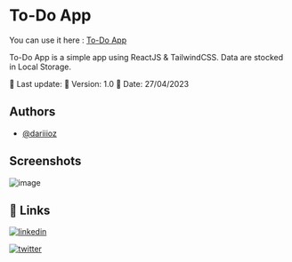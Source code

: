 
# To-Do App

You can use it here : [To-Do App](https://todoapp.cappelleaymeric.fr/)

To-Do App is a simple app using ReactJS & TailwindCSS. Data are stocked in Local Storage.

📌 Last update: 
📌 Version: 1.0
📌 Date: 27/04/2023




## Authors

- [@dariiioz](https://www.github.com/dariiioz)


## Screenshots

![image](https://user-images.githubusercontent.com/26320684/234520715-1f28deba-911c-49aa-917e-cb91faadaf9e.png)


## 🔗 Links
[![linkedin](https://img.shields.io/badge/linkedin-0A66C2?style=for-the-badge&logo=linkedin&logoColor=white)](https://fr.linkedin.com/in/aymeric-cappelle-65a4a113a)

[![twitter](https://img.shields.io/badge/twitter-1DA1F2?style=for-the-badge&logo=twitter&logoColor=white)](https://twitter.com/capaym_dev)
